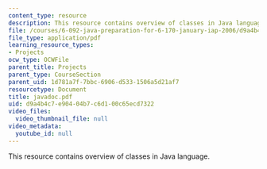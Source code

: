 ```yaml
---
content_type: resource
description: This resource contains overview of classes in Java language.
file: /courses/6-092-java-preparation-for-6-170-january-iap-2006/d9a4b4c7e90404b7c6d100c65ecd7322_javadoc.pdf
file_type: application/pdf
learning_resource_types:
- Projects
ocw_type: OCWFile
parent_title: Projects
parent_type: CourseSection
parent_uid: 1d781a7f-7bbc-6906-d533-1506a5d21af7
resourcetype: Document
title: javadoc.pdf
uid: d9a4b4c7-e904-04b7-c6d1-00c65ecd7322
video_files:
  video_thumbnail_file: null
video_metadata:
  youtube_id: null
---
```

This resource contains overview of classes in Java language.


